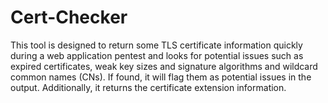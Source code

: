 # Cert-Checker

This tool is designed to return some TLS certificate information quickly during a web application pentest and looks for potential issues such as expired certificates, weak key sizes and signature algorithms and wildcard common names (CNs). If found, it will flag them as potential issues in the output. Additionally, it returns the certificate extension information.
